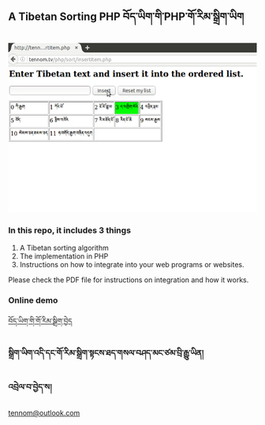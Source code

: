 ## A Tibetan Sorting PHP བོད་ཡིག་གི་PHP་གོ་རིམ་སྒྲིག་ཡིག
![alt tag](https://github.com/tennom/tibetan-sorting-php/blob/master/shot.png)
### In this repo, it includes 3 things
1. A Tibetan sorting algorithm
2. The implementation in PHP
3. Instructions on how to integrate into your web programs or websites.

Please check the PDF file for instructions on integration and how it works.

### Online demo
[བོད་ཡིག་གི་གོ་རིམ་སྒྲིག་བྱེད](http://sort.000webhostapp.com/insertItem.php "བོད་ཡིག་གི་གོ་རིམ")
### སྒྲིག་ཡིག་འདི་དང་གོ་རིམ་སྒྲིག་སྟངས་ཐད་གསལ་བཤད་མང་ཙམ་བྲི་རྒྱུ་ཡིན།
### འབྲེལ་བ་བྱེད་ས།
tennom@outlook.com

